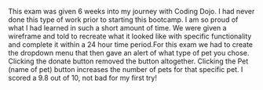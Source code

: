 This exam was given 6 weeks into my journey with Coding Dojo. I had never done this type of work prior to starting this bootcamp. I am so proud of what I had learned in such a short amount of time. We were given a wireframe and told to recreate what it looked like with specific functionality and complete it within a 24 hour time period.For this exam we had to create the dropdown menu that then gave an alert of what type of pet you chose. Clicking the donate button removed the button altogether. Clicking the Pet (name of pet) button increases the number of pets for that specific pet.  I scored a 9.8 out of 10, not bad for my first try!
